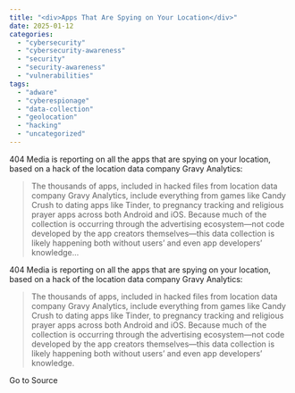 ```yaml
---
title: "<div>Apps That Are Spying on Your Location</div>"
date: 2025-01-12
categories: 
  - "cybersecurity"
  - "cybersecurity-awareness"
  - "security"
  - "security-awareness"
  - "vulnerabilities"
tags: 
  - "adware"
  - "cyberespionage"
  - "data-collection"
  - "geolocation"
  - "hacking"
  - "uncategorized"
---
```


404 Media is reporting on all the apps that are spying on your location, based on a hack of the location data company Gravy Analytics:

> The thousands of apps, included in hacked files from location data company Gravy Analytics, include everything from games like Candy Crush to dating apps like Tinder, to pregnancy tracking and religious prayer apps across both Android and iOS. Because much of the collection is occurring through the advertising ecosystem­—not code developed by the app creators themselves—­this data collection is likely happening both without users’ and even app developers’ knowledge...

404 Media is reporting on all the apps that are spying on your location, based on a hack of the location data company Gravy Analytics:

> The thousands of apps, included in hacked files from location data company Gravy Analytics, include everything from games like Candy Crush to dating apps like Tinder, to pregnancy tracking and religious prayer apps across both Android and iOS. Because much of the collection is occurring through the advertising ecosystem­—not code developed by the app creators themselves—­this data collection is likely happening both without users’ and even app developers’ knowledge.

Go to Source
